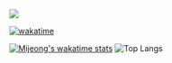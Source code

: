<img src="https://capsule-render.vercel.app/api?type=waving&color=E0D7C8&height=320&section=header&text=Jeong's%20github&animation=fadeIn&fontColor=6D4930&fontSize=65&fontAlignY=60&stroke=6D4930&strokeWidth=3" />

[![wakatime](https://wakatime.com/badge/user/9207cd9b-e0ca-4b15-bb6a-6ad0a31854f8.svg)](https://wakatime.com/@9207cd9b-e0ca-4b15-bb6a-6ad0a31854f8)
  
[![Mijeong's wakatime stats](https://github-readme-stats.vercel.app/api/wakatime?username=Mijeong)](https://wakatime.com/@Mijeong)
![Top Langs](https://github-readme-stats.vercel.app/api/top-langs/?username=Jeong8333&layout=compact)  
</div>
<br>

